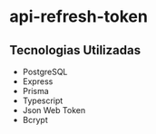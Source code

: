 # api-refresh-token


## Tecnologias Utilizadas
- PostgreSQL
- Express
- Prisma
- Typescript
- Json Web Token
- Bcrypt
